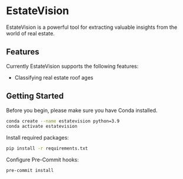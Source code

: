 # EstateVision
EstateVision is a powerful tool for extracting valuable insights from the world of real estate.

## Features
Currently EstateVision supports the following features:
- Classifying real estate roof ages

## Getting Started
Before you begin, please make sure you have Conda installed.
```bash
conda create --name estatevision python=3.9
conda activate estatevision
```

Install required packages:
```bash
pip install -r requirements.txt 
```

Configure Pre-Commit hooks:
```bash
pre-commit install
```
